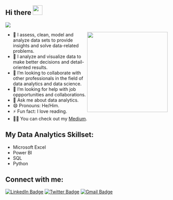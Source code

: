 <h2 align="left">Hi there  <img src = "https://raw.githubusercontent.com/MartinHeinz/MartinHeinz/master/wave.gif" width = 30px></h2>

<!-- Animation Typing -->

<p align="left">
  <a href="https://github.com/DenverCoder1/readme-typing-svg"><img src="https://readme-typing-svg.herokuapp.com?font=Fira+Code&pause=1100&width=500&lines=My+Name+Is+Abiola+Abolade,;I+am+a+Data+Analyst.;"></a>
</p>

<!-- Animation Typing: END -->


<!--Image Gif-->
<img  src="https://media.tenor.com/A5eDh9nWrqYAAAAd/working-from.gif" height="250px" align="right" />



- 🔭 I assess, clean, model and analyze data sets to provide insights and solve data-related problems.
- 🌱 I analyze and visualize data to make better decisions and detail-oriented results.
- 👯 I’m looking to collaborate with other professionals in the field of data analytics and data science.
- 🤔 I’m looking for help with job oppportunities and collaborations.
- 💬 Ask me about data analytics.
- 😄 Pronouns: He/Him.
- ⚡ Fun fact: I love reading. 
- 👨‍💻 You can check out my [Medium](https://medium.com/@abiolaabolade1).

## My Data Analytics Skillset:
- Microsoft Excel
- Power BI
- SQL
- Python

<!-- Conecct section -->

<h2>Connect with me: </h3>
    <p>
        <a href="https://www.linkedin.com/in/abolade-s-abiola-13763418b/"><img src="https://img.shields.io/badge/-Abolade%20S.%20Abiola%20-blue?style=plastic&amp;labelColor=blue&amp;logo=LinkedIn&amp;link=www.linkedin.com/in/abolade-s-abiola-13763418b" alt="LinkedIn Badge"></a> 
       <a href="https://twitter.com/BiolaBolade/"><img src="https://img.shields.io/badge/-BiolaBolade-informational?style=plastic&amp;labelColor=informational&amp;logo=Twitter&amp;link=https://twitter.com/Dev_180Memes" alt="Twitter Badge"></a>
        <a href="mailto:abiolaabolade1@gmail.com"><img src="https://img.shields.io/badge/-Abiola%20Abolade-fff?style=plastic&amp;labelColor=fff&amp;logo=Gmail&amp;link=mailto:abiolaabolade1@gmail.com" alt="Gmail Badge"></a>
   </p>
   
 <!-- Conecct section: END -->

<!---giflink(https://designbuffs.com/wp-content/uploads/2020/11/Boy-Working-From-Home.gif)--->

